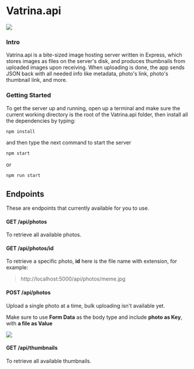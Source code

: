 # Vatrina.api

![](https://i.imgur.com/DfJelTI_d.webp?maxwidth=760&fidelity=grand)

### Intro

Vatrina.api is a bite-sized image hosting server written in Express, which stores images as files on the server's disk, and produces thumbnails from uploaded images upon receiving. When uploading is done, the app sends JSON back with all needed info like metadata, photo's link, photo's thumbnail link, and more. 



### Getting Started

To get the server up and running, open up a terminal and make sure the current working directory is the root of the Vatrina.api folder, then install all the dependencies by typing: 

```bash
npm install
```

and then type the next command to start the server

```bash
npm start
```

or

```bash
npm run start
```



## Endpoints

These are endpoints that currently available for you to use.



#### GET /api/photos

To retrieve all available photos.



#### GET /api/photos/id

To retrieve a specific photo, **id** here is the file name with extension, for example:

> http://localhost:5000/api/photos/meme.jpg



#### POST /api/photos

Upload a single photo at a time, bulk uploading isn't available yet.

Make sure to use **Form Data** as the body type and include **photo as Key**, with **a file as Value**

![](https://i.imgur.com/vkoTqX7.png)



#### GET /api/thumbnails

To retrieve all available thumbnails.

